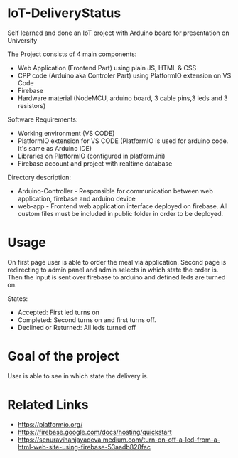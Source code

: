 # IoT-DeliveryStatus

Self learned and done an IoT project with Arduino board for presentation on University 

The Project consists of 4 main components:
- Web Application (Frontend Part) using plain JS, HTML & CSS
- CPP code (Arduino aka Controler Part) using PlatformIO extension on VS Code
- Firebase
- Hardware material (NodeMCU, arduino board, 3 cable pins,3 leds and 3 resistors)

Software Requirements:
- Working environment (VS CODE)
- PlatformIO extension for VS CODE (PlatformIO is used for arduino code. It's same as Arduino IDE)
- Libraries on PlatformIO (configured in platform.ini)
- Firebase account and project with realtime database

Directory description:
- Arduino-Controller - Responsible for communication between web application, firebase and arduino device
- web-app  - Frontend web application interface deployed on firebase. All custom files must be included in public folder in order to be deployed.

# Usage
On first page user is able to order the meal via application.
Second page is redirecting to admin panel and admin selects in which state the order is.
Then the input is sent over firebase to arduino and defined leds are turned on.

States:
- Accepted: First led turns on
- Completed: Second turns on and first turns off.
- Declined or Returned: All leds turned off

# Goal of the project
User is able to see in which state the delivery is.


# Related Links
- https://platformio.org/
- https://firebase.google.com/docs/hosting/quickstart
- https://senuravihanjayadeva.medium.com/turn-on-off-a-led-from-a-html-web-site-using-firebase-53aadb828fac
